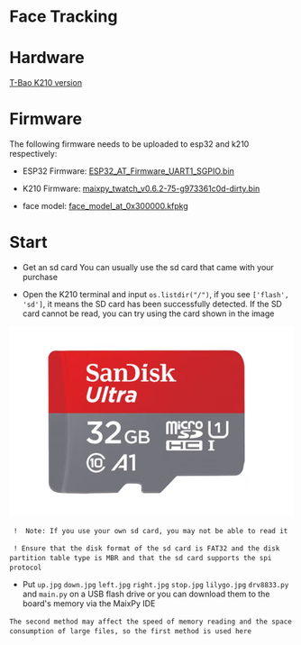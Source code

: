 # Face Tracking

# Hardware

[T-Bao K210 version](https://www.aliexpress.com/item/1005001511367578.html)

# Firmware

The following firmware needs to be uploaded to esp32 and k210 respectively:

- ESP32 Firmware: [ESP32_AT_Firmware_UART1_SGPIO.bin](../../firmware/ESP32_AT_Firmware_UART1_SGPIO.bin)

- K210 Firmware: [maixpy_twatch_v0.6.2-75-g973361c0d-dirty.bin](../..//firmware/maixpy_twatch_v0.6.2-75-g973361c0d-dirty.bin)

- face model: [face_model_at_0x300000.kfpkg](./face_model_at_0x300000.kfpkg)

# Start

- Get an sd card You can usually use the sd card that came with your purchase

- Open the K210 terminal and input `os.listdir("/")`, if you see `['flash', 'sd']`, it means the SD card has been successfully detected. If the SD card cannot be read, you can try using the card shown in the image

![San Disk](/image/image.png)

` !  Note: If you use your own sd card, you may not be able to read it`

` ! Ensure that the disk format of the sd card is FAT32 and the disk partition table type is MBR and that the sd card supports the spi protocol`

- Put `up.jpg` `down.jpg` `left.jpg` `right.jpg` `stop.jpg` `lilygo.jpg` `drv8833.py` and `main.py` on a USB flash drive or you can download them to the board's memory via the MaixPy IDE

`The second method may affect the speed of memory reading and the space consumption of large files, so the first method is used here`

